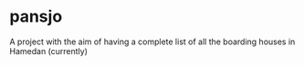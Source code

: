 # pansjo
A project with the aim of having a complete list of all the boarding houses in Hamedan (currently)
